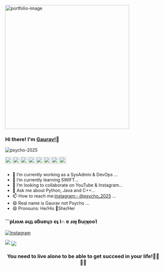 <a href="https://psycho-2025.github.io/psycho.github.io/" target="_blank"><img src="https://en.bloggif.com/tmp/6fc5e4f3028ecdaa598b626e4b956733/text.gif?1598550093" align="centre" alt="portfolio-image" width="400" height="auto"></a>
### Hi there! I'm [Gaurav!](https://psycho-2025.github.io/psycho.github.io/)👋

<p align="left"> <img src="https://komarev.com/ghpvc/?username=psycho-2025&label=Views&color=blue&style=plastic" alt="psycho-2025" /> </p>
<a href="https://www.linkedin.com/">
    <img align="left" alt="gaurav's LinkdeIN" width="22px" src="https://cdn.jsdelivr.net/npm/simple-icons@v3/icons/linkedin.svg" />
  </a>
  <a href="https://twitter.com/">
    <img align="left" alt="Gaurav Yadav| Twitter" width="22px" src="https://cdn.jsdelivr.net/npm/simple-icons@v3/icons/twitter.svg" />
  </a>
  <a href="https://www.instagram.com/psycho_2025/">
    <img align="left" alt="gaurav's Instagram" width="22px" src="https://cdn.jsdelivr.net/npm/simple-icons@v3/icons/instagram.svg" />
  </a>
  <a href="https://psycho-2025.github.io/psycho.github.io/">
    <img align="left" alt="gaurav's blog" width="22px" src="https://cdn.jsdelivr.net/npm/simple-icons@v3/icons/rss.svg" />
  </a>
  <a href="https://github.com/iampawan">
   <img align="left" alt="Pawan's Github" width="22px" src="https://cdn.jsdelivr.net/npm/simple-icons@v3/icons/github.svg" />
  </a>
   <a href="mailto:ygauravyy@gmail.com">
    <img align="left" alt="gaurav's mail address" width="22px" src="https://cdn.jsdelivr.net/npm/simple-icons@v3/icons/gmail.svg" />
  </a>
   <a href="https://stackoverflow.com/users/14157085/">
    <img align="left" alt="gaurav's stackoverflow" width="22px" src="https://cdn.jsdelivr.net/npm/simple-icons@v3/icons/stackoverflow.svg" />
  </a>
  <a href="https://t.me/Mgaurav">
   <img align="left" alt="gaurav's Telegram" width="22px" src="https://cdn.jsdelivr.net/npm/simple-icons@v3/icons/telegram.svg" />
  </a>
  
  
  
<br><br>
- 🔭 I’m currently working as a SysAdmin & DevOps ...
- 🌱 I’m currently learning SWIFT...
- 👯 I’m looking to collaborate on YouTube & Instagram...
- 💬 Ask me about Python, Java and C++...
- 📫 How to reach me:[instagram:- @psycho_2025](http://instagram.com/psycho_2025) ...
- 😄 Real name is Gaurav not Psycho ...
- 😄 Pronouns: He/His 🚫She/Her

<div align="left">

### &#729;&#729;&#729;pl&#633;o&#653; &#477;&#613;&#647; &#477;&#387;u&#592;&#613;&#596; o&#647; I&#8745; &#592; &#633;o&#607; &#387;u&#7433;&#670;oo&#741;

</div>

[![Instagram](https://img.shields.io/static/v1.svg?label=follow&message=@psycho_2025&color=grey&logo=instagram&style=flat&logoColor=white&colorA=critical)](https://www.instagram.com/psycho_2025/)


<img src="https://github-readme-stats.vercel.app/api?username=psycho-2025&&show_icons=true&title_color=ffffff&icon_color=bb2acf&text_color=daf7dc&bg_color=000360">

<a href="https://github.com/psycho-2025">
  <img align="center" src="https://github-readme-stats.vercel.app/api/top-langs/?username=psycho-2025&theme=light&hide_langs_below=1" />
</a>


<div align="center">

### You need to live alone to be able to get succeed in your life!🤟🏻🤟🏻

</div>


